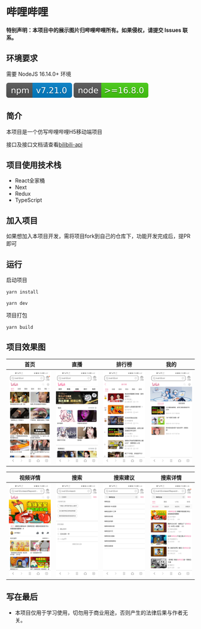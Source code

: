 # 哔哩哔哩

**特别声明：本项目中的展示图片归哔哩哔哩所有。如果侵权，请提交 Issues 联系。**

## 环境要求

需要 NodeJS 16.14.0+ 环境

![](./public/design-sketch/npm-7.21.0.svg)
![](./public/design-sketch/node-16.8.0.svg)

## 简介

本项目是一个仿写哔哩哔哩H5移动端项目

接口及接口文档请查看[bilibili-api](https://github.com/xlz122/bilibili-api)

## 项目使用技术栈

* React全家桶
* Next
* Redux
* TypeScript

## 加入项目

如果想加入本项目开发，需将项目fork到自己的仓库下，功能开发完成后，提PR即可

## 运行

启动项目

```
yarn install
```

```
yarn dev
```

项目打包

```
yarn build
```

## 项目效果图

|首页|直播|排行榜|我的|
|---|---|---|---|
|![](./public/design-sketch/home.jpg)|![](./public/design-sketch/live.jpg)|![](./public/design-sketch/ranking.jpg)|![](./public/design-sketch/space.jpg)|

|视频详情|搜索|搜索建议|搜索详情|
|---|---|---|---|
|![](./public/design-sketch/video.jpg)|![](./public/design-sketch/search.jpg)|![](./public/design-sketch/search-suggest.jpg)|![](./public/design-sketch/search-detail.jpg)|


## 写在最后

* 本项目仅用于学习使用，切勿用于商业用途，否则产生的法律后果与作者无关。
